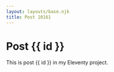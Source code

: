 ```yaml
---
layout: layouts/base.njk
title: Post 10161
---
```


# Post {{ id }}

This is post {{ id }} in my Eleventy project.
